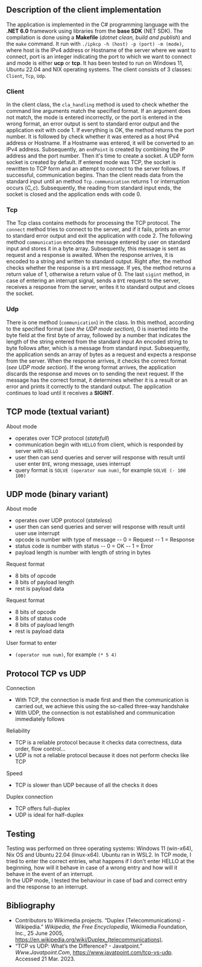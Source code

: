 ﻿## Description of the client implementation
The application is implemented in the C# programming language with the **.NET 6.0** framework using libraries from the **base SDK** (NET SDK).  The compilation is done using a **Makefile** (*dotnet clean, build and publish*) and the `make` command. It run with `./ipkcp -h (host) -p (port) -m (mode)`, where host is the IPv4 address or Hostname of the server where we want to connect, port is an integer indicating the port to which we want to connect and  mode is either **ucp** or **tcp**.  It has been tested to run on Windows 11, Ubuntu 22.04 and NIX operating systems.  The client consists of 3 classes: `Client`, `Tcp`, `Udp`.

### Client
In the client class, the `cla_handling` method is used to check whether the command line arguments match the specified format.  If an argument does not match, the mode is entered incorrectly, or the port is entered in the wrong format, an error output is sent to standard error output and the application exit with code 1. If everything is OK, the method returns the port number.  It is followed by check whether it was entered as a host IPv4 address or Hostname.  If a Hostname was entered, it will be converted to an IPv4 address.  Subsequently, an `endPoint` is created by combining the IP address and the port number.  Then it's time to create a socket.  A UDP form socket is created by default.  If entered mode was TCP, the socket is rewritten to TCP form and an attempt to connect to the server follows.  If successful, communication begins.  Than the client reads data from the standard input until an method `Tcp.communication` returns 1 or interruption occurs (*C_c*).  Subsequently, the reading from standard input ends, the socket is closed and the application ends with code 0.

### Tcp
The Tcp class contains methods for processing the TCP protocol.  The `connect` method tries to connect to the server, and if it fails, prints an error to standard error output and exit the application with code 2. The following method `communication` encodes the message entered by user on standard input and stores it in a byte array.  Subsequently, this message is sent as request and a response is awaited.  When the response arrives, it is encoded to a string and written to standard output.  Right after, the method checks whether the response is a `BYE` message.  If yes, the method returns a return value of 1, otherwise a return value of 0.  The last `sigint` method, in case of entering an interrupt signal, sends a `BYE` request to the server, receives a response from the server, writes it to standard output and closes the socket.

### Udp
There is one method (`communication`) in the class.  In this method,  according to the specified format (*see the UDP mode section*), 0 is inserted into the byte field at the first byte of array, followed by a number that indicates the length of the string entered from the standard input  An encoded string to byte follows after, which is a message from standard input.  Subsequently, the application sends an array of bytes as a request and expects a response from the server.  When the response arrives, it checks the correct format (*see UDP mode section*).  If the wrong format arrives, the application discards the response and moves on to sending the next request.  If the message has the correct format, it determines whether it is a result or an error and prints it correctly to the standard output.  The application continues to load until it receives a **SIGINT**.


## TCP mode (textual variant)

About mode

 - operates over TCP protocol (*statefull*)
 - communication begin with `HELLO` from client, which is responded by server with `HELLO`
 - user then can send queries and server will response with result until user enter `BYE`, wrong message, uses interrupt
- query format is  `SOLVE (operator num num)`, for example `SOLVE (- 100 100)`

## UDP mode (binary variant)
About mode

 - operates over UDP protocol (*stateless*)
 - user then can send queries and server will response with result until user use interrupt
 - opcode is number with type of message
 -- 0 = Request
 -- 1 = Response
 - status code is number with status
 -- 0 = OK
 -- 1 = Error
 - payload length is number with length of string in bytes

Request format

 - 8 bits of opcode
 - 8 bits of payload length
 - rest is payload data
 
Request format

 - 8 bits of opcode
 - 8 bits of status code
 - 8 bits of payload length
 - rest is payload data
 
 User format to enter
 - `(operator num num)`, for example  `(* 5 4)`
 

## Protocol TCP vs UDP


Connection  
- With TCP, the connection is made first and then the communication is carried out, we achieve this using the so-called  three-way handshake  
- With UDP, the connection is not established and communication immediately follows 

Reliability  
- TCP is a reliable protocol because it checks data correctness, data order, flow control...  
- UDP is not a reliable protocol because it does not perform checks like TCP

Speed  
- TCP is slower than UDP because of all the checks it does  

Duplex connection  
- TCP offers full-duplex  
- UDP is ideal for half-duplex

## Testing
Testing was performed on three operating systems: Windows 11 (win-x64), Nix OS and Ubuntu 22.04 (linux-x64).  Ubuntu ran in WSL2.  In TCP mode, I tried to enter the correct entries, what happens if I don't enter HELLO at the beginning, how will it behave in case of a wrong entry and how will it behave in the event of an interrupt.  
In the UDP mode, I tested the behaviour in case of bad and correct entry and the response to an interrupt.


## Bibliography

 - Contributors to Wikimedia projects. “Duplex (Telecommunications) - Wikipedia.” _Wikipedia, the Free Encyclopedia_, Wikimedia Foundation, Inc., 25 June 2005, https://en.wikipedia.org/wiki/Duplex_(telecommunications).
 - “TCP vs UDP: What’s the Difference? - Javatpoint.” _Www.Javatpoint.Com_, https://www.javatpoint.com/tcp-vs-udp. Accessed 21 Mar. 2023.
